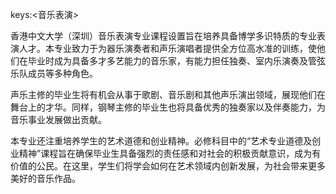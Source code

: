 keys:<音乐表演>


香港中文大学（深圳）音乐表演专业课程设置旨在培养具备博学多识特质的专业表演人才。本专业致力于为器乐演奏者和声乐演唱者提供全方位高水准的训练，使他们在毕业时成为具备多才多艺能力的音乐家，有能力担任独奏、室内乐演奏及管弦乐队成员等多种角色。

声乐主修的毕业生将有机会从事于歌剧、音乐剧和其他声乐演出领域，展现他们在舞台上的才华。同样，钢琴主修的毕业生也将具备优秀的独奏家以及伴奏能力，为音乐事业发展做出贡献。

本专业还注重培养学生的艺术道德和创业精神。必修科目中的“艺术专业道德及创业精神”课程旨在确保毕业生具备强烈的责任感和对社会的积极贡献意识，成为有价值的公民。在这里，学生们将学会如何在艺术领域内创新发展，为社会带来更多美好的音乐作品。